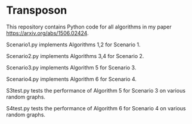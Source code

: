# Transposon

This repository contains Python code for all algorithms in my paper https://arxiv.org/abs/1506.02424.

Scenario1.py implements Algorithms 1,2 for Scenario 1.

Scenario2.py implements Algorithms 3,4 for Scenario 2.

Scenario3.py implements Algorithm 5 for Scenario 3.

Scenario4.py implements Algorithm 6 for Scenario 4.

S3test.py tests the performance of Algorithm 5 for Scenario 3 on various random graphs.

S4test.py tests the performance of Algorithm 6 for Scenario 4 on various random graphs.

